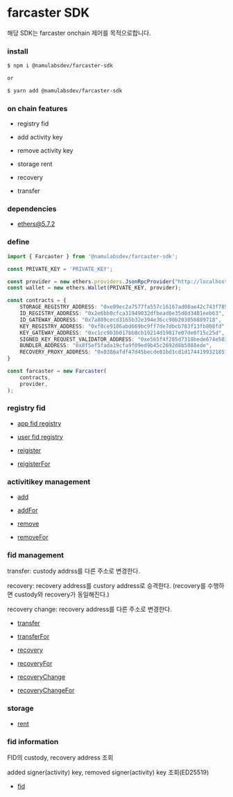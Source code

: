 # farcaster SDK

해당 SDK는 farcaster onchain 제어를 목적으로합니다.

### install

```bash
$ npm i @namulabsdev/farcaster-sdk

or 

$ yarn add @namulabsdev/farcaster-sdk
```

### on chain features

* registry fid

* add activity key

* remove activity key

* storage rent

* recovery

* transfer

### dependencies 

* ethers@5.7.2

### define

```ts
import { Farcaster } from '@namulabsdev/farcaster-sdk';

const PRIVATE_KEY = 'PRIVATE_KEY';

const provider = new ethers.providers.JsonRpcProvider("http://localhost:8545");
const wallet = new ethers.Wallet(PRIVATE_KEY, provider);

const contracts = {
    STORAGE_REGISTRY_ADDRESS: "0xe09ec2a7577fa557c16167ad08ae42c743f785c3",
    ID_REGISTRY_ADDRESS: "0x2e6bb0cfca31949032dfbead0e35d8d3481eeb63",
    ID_GATEWAY_ADDRESS: "0x7a889cecd3165b32e394e36cc90b203050889718",
    KEY_REGISTRY_ADDRESS: "0xf8ce9186abd669bc9ff7de7dbcb783f13fb808fd",
    KEY_GATEWAY_ADDRESS: "0xc1cc9b3b017bb8cb19214d19817e07de0f15c25d",
    SIGNED_KEY_REQUEST_VALIDATOR_ADDRESS: "0xe565f4f285d7318bede674e503bced1faa4e1bdf",
    BUNDLER_ADDRESS: "0x8f5ef5fada19cfa9f09ed9b45c2692d8b5088ede",
    RECOVERY_PROXY_ADDRESS: "0x0386afdf47d45becde81bd1cd1d1744199321851",
}

const farcaster = new Farcaster(
    contracts,
    provider,
);
```

### registry fid

* [app fid registry](https://github.com/namu-labs-dev/farcaster-sdk/blob/main/example/app-fid-registry.ts)

* [user fid registry](https://github.com/namu-labs-dev/farcaster-sdk/blob/main/example/user-fid-registry.ts)

* [reigister](https://github.com/namu-labs-dev/farcaster-sdk/blob/main/example/register.ts)

* [reigisterFor](https://github.com/namu-labs-dev/farcaster-sdk/blob/main/example/registerFor.ts)

### activitikey management

* [add](https://github.com/namu-labs-dev/farcaster-sdk/blob/main/example/activitykey-add.ts)

* [addFor](https://github.com/namu-labs-dev/farcaster-sdk/blob/main/example/activitykey-addFor.ts)

* [remove](https://github.com/namu-labs-dev/farcaster-sdk/blob/main/example/activitykey-remove.ts)

* [removeFor](https://github.com/namu-labs-dev/farcaster-sdk/blob/main/example/activitykey-removeFor.ts)

### fid management

transfer: custody addrss를 다른 주소로 변경한다.

recovery: recovery address를 custory address로 승격한다. (recovery를 수행하면 custody와 recovery가 동일해진다.)

recovery change: recovery address를 다른 주소로 변경한다.

* [transfer](https://github.com/namu-labs-dev/farcaster-sdk/blob/main/example/transfer.ts)

* [transferFor](https://github.com/namu-labs-dev/farcaster-sdk/blob/main/example/transferFor.ts)

* [recovery](https://github.com/namu-labs-dev/farcaster-sdk/blob/main/example/recovery.ts)

* [recoveryFor](https://github.com/namu-labs-dev/farcaster-sdk/blob/main/example/recoveryFor.ts)

* [recoveryChange](https://github.com/namu-labs-dev/farcaster-sdk/blob/main/example/recovery-change.ts)

* [recoveryChangeFor](https://github.com/namu-labs-dev/farcaster-sdk/blob/main/example/recovery-changeFor.ts)

### storage

* [rent](https://github.com/namu-labs-dev/farcaster-sdk/blob/main/example/rent.ts)

### fid information 

FID의 custody, recovery address 조회

added signer(activity) key, removed signer(activity) key 조회(ED25519)

* [fid](https://github.com/namu-labs-dev/farcaster-sdk/blob/main/example/fid-information.ts)
